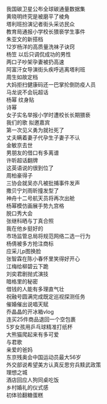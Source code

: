 我国碳卫星公布全球碳通量数据集  
黄晓明终究是被磨平了棱角  
塔利班扮演记者街头采访民众  
教育局通报小学校长猥亵学生事件  
朱亚文的新搭档  
12岁杨洋的高质量洗袜子诀窍  
杨笠 以后只调侃成功的男性  
两口子吵架孕妻被扔高速  
阿富汗女导演街头疾呼逃离塔利班  
周生如故定档  
大妈拒扫健康码还一巴掌抡倒防疫人员  
马龙说不会玩超话  
杨幂 纹身贴  
诗幂  
女子实名举报小学时遭校长长期猥亵  
我们的歌 拟邀嘉宾  
第一次见义勇为就社死了  
丈夫瞒着妻子代孕生子妻子不认  
金敏京去世  
男朋友的借口有多离谱  
许昕超话翻牌  
这英语说的很到位了  
周柏豪得子  
三协会就吴亦凡被批捕事件发声  
撒贝宁刘雨昕撞发型了  
神舟十二号航天员将再次出舱  
杨幂模仿画展手势九宫格  
脱口秀大会  
张继科晒与丁真合照  
我在他乡挺好的  
市场监管总局将规范网络二选一行为  
杨倩被多方抢注商标  
应采儿p图换脸  
张智霖在陈小春怀里笑得好开心  
江梅给柳碧云下跪  
刘奕君剧抛式演技  
暗格里的秘密  
借钱的人能有多理直气壮  
祝融号圆满完成既定巡视探测任务  
催婚催出说唱天赋  
乔晶晶的开冰箱vlog  
连买25件商品退回一个空包裹  
5岁女孩用乒乓球精准打纸杯  
大熊猫爬起来有多可爱  
与君歌  
亲爱的爸妈  
东京残奥会中国运动员最大56岁  
外交部说希望美方认真反思穷兵黩武政策  
理想之城  
酒店回应人狗同桌吃饭  
乡村婚礼的仪式感  
初体验翻糖蛋糕  
